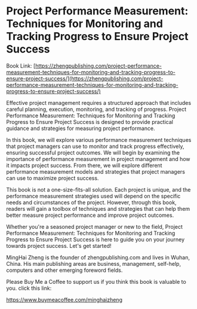 # Project Performance Measurement: Techniques for Monitoring and Tracking Progress to Ensure Project Success

Book Link: [https://zhengpublishing.com/project-performance-measurement-techniques-for-monitoring-and-tracking-progress-to-ensure-project-success/](https://zhengpublishing.com/project-performance-measurement-techniques-for-monitoring-and-tracking-progress-to-ensure-project-success/)

Effective project management requires a structured approach that includes careful planning, execution, monitoring, and tracking of progress. Project Performance Measurement: Techniques for Monitoring and Tracking Progress to Ensure Project Success is designed to provide practical guidance and strategies for measuring project performance.

In this book, we will explore various performance measurement techniques that project managers can use to monitor and track progress effectively, ensuring successful project outcomes. We will begin by examining the importance of performance measurement in project management and how it impacts project success. From there, we will explore different performance measurement models and strategies that project managers can use to maximize project success.

This book is not a one-size-fits-all solution. Each project is unique, and the performance measurement strategies used will depend on the specific needs and circumstances of the project. However, through this book, readers will gain a toolbox of techniques and strategies that can help them better measure project performance and improve project outcomes.

Whether you're a seasoned project manager or new to the field, Project Performance Measurement: Techniques for Monitoring and Tracking Progress to Ensure Project Success is here to guide you on your journey towards project success. Let's get started!

MingHai Zheng is the founder of zhengpublishing.com and lives in Wuhan, China. His main publishing areas are business, management, self-help, computers and other emerging foreword fields.

Please Buy Me a Coffee to support us if you think this book is valuable to you. click this link:

https://www.buymeacoffee.com/minghaizheng

